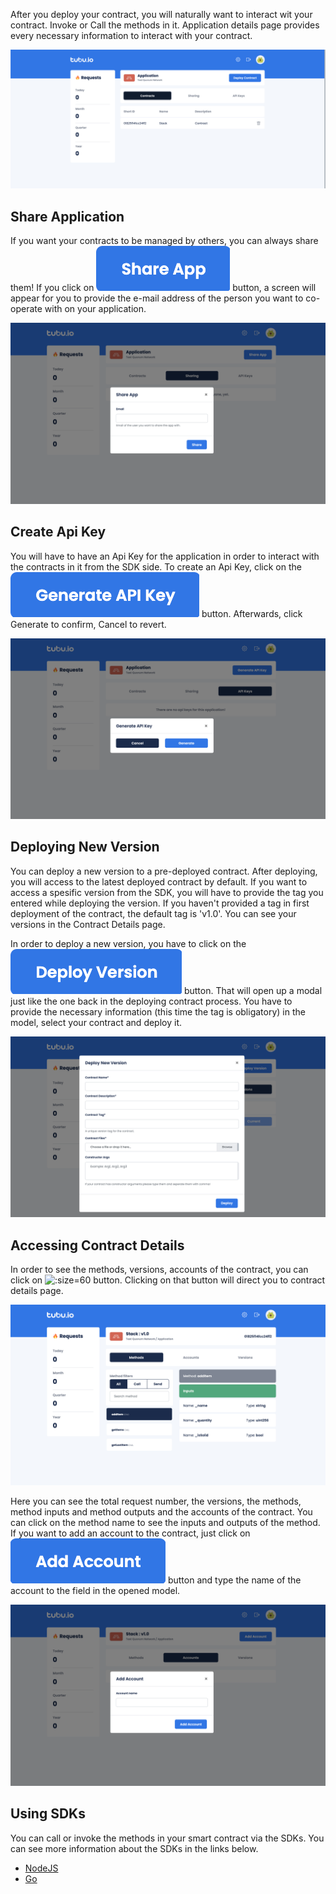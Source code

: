 After you deploy your contract, you will naturally want to interact wit your contract. Invoke or Call the methods in it.
Application details page provides every necessary information to interact with your contract.

<img src="_media/create_first_app/application_details.png" class="tubu-shadow">


## Share Application
If you want your contracts to be managed by others, you can always share them! If you click on ![](_media/interact_smart_contract/share_btn.png ':size=70') button, a screen will appear for you to provide the e-mail address of the person you want to co-operate with on your application. 

<img src="_media/interact_smart_contract/share_app.png" class="tubu-shadow">


## Create Api Key
You will have to have an Api Key for the application in order to interact with the contracts in it from the SDK side. To create an Api Key, click on the ![](_media/interact_smart_contract/generate_btn.png ':size=80') button. Afterwards, click Generate to confirm, Cancel to revert.

<img src="_media/interact_smart_contract/generate_api_key.png" class="tubu-shadow">



## Deploying New Version 
You can deploy a new version to a pre-deployed contract. After deploying, you will access to the latest deployed contract by default. If you want to access a spesific version from the SDK, you will have to provide the tag you entered while deploying the version. If you haven't provided a tag in first deployment of the contract, the default tag is 'v1.0'. You can see your versions in the Contract Details page. 

In order to deploy a new version, you have to click on the ![](_media/interact_smart_contract/version_btn.png ':size=80') button. That will open up a modal just like the one back in the deploying contract process. You have to provide the necessary information (this time the tag is obligatory) in the model, select your contract and deploy it. 

<img src="_media/interact_smart_contract/deploy_version.png" class="tubu-shadow">

## Accessing Contract Details
In order to see the methods, versions, accounts of the contract, you can click on ![](_media/interact_smart_contract/view_btn.png ':size=60') button. Clicking on that button will direct you to contract details page.

<img src="_media/interact_smart_contract/contract_details.png" class="tubu-shadow">


Here you can see the total request number, the versions, the methods, method inputs and method outputs and the accounts of the contract. You can click on the method name to see the inputs and outputs of the method. If you want to add an account to the contract, just click on  ![](_media/interact_smart_contract/add_acc_btn.png ':size=80') button and type the name of the account to the field in the opened model.

<img src="_media/interact_smart_contract/add_acc.png" class="tubu-shadow">



## Using SDKs
You can call or invoke the methods in your smart contract via the SDKs. You can see more information about the SDKs in the links below.

  - [NodeJS](/node)
  - [Go](/go)